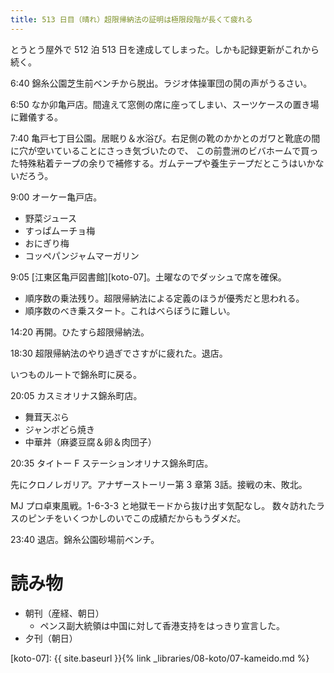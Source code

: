 ```yaml
---
title: 513 日目（晴れ）超限帰納法の証明は極限段階が長くて疲れる
---
```


とうとう屋外で 512 泊 513 日を達成してしまった。しかも記録更新がこれから続く。

6:40 錦糸公園芝生前ベンチから脱出。ラジオ体操軍団の鬨の声がうるさい。

6:50 なか卯亀戸店。間違えて窓側の席に座ってしまい、スーツケースの置き場に難儀する。

7:40 亀戸七丁目公園。居眠り＆水浴び。右足側の靴のかかとのガワと靴底の間に穴が空いていることにさっき気づいたので、
この前豊洲のビバホームで買った特殊粘着テープの余りで補修する。ガムテープや養生テープだとこうはいかないだろう。

9:00 オーケー亀戸店。

* 野菜ジュース
* すっぱムーチョ梅
* おにぎり梅
* コッペパンジャムマーガリン

9:05 [江東区亀戸図書館][koto-07]。土曜なのでダッシュで席を確保。

* 順序数の乗法残り。超限帰納法による定義のほうが優秀だと思われる。
* 順序数のべき乗スタート。これはべらぼうに難しい。

14:20 再開。ひたすら超限帰納法。

18:30 超限帰納法のやり過ぎでさすがに疲れた。退店。

いつものルートで錦糸町に戻る。

20:05 カスミオリナス錦糸町店。

* 舞茸天ぷら
* ジャンボどら焼き
* 中華丼（麻婆豆腐＆卵＆肉団子）

20:35 タイトー F ステーションオリナス錦糸町店。

先にクロノレガリア。アナザーストーリー第 3 章第 3話。接戦の末、敗北。

MJ プロ卓東風戦。1-6-3-3 と地獄モードから抜け出す気配なし。
数々訪れたラスのピンチをいくつかしのいでこの成績だからもうダメだ。

23:40 退店。錦糸公園砂場前ベンチ。

# 読み物

* 朝刊（産経、朝日）
  * ペンス副大統領は中国に対して香港支持をはっきり宣言した。
* 夕刊（朝日）

[koto-07]: {{ site.baseurl }}{% link _libraries/08-koto/07-kameido.md %}
